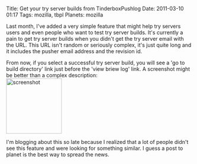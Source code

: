 Title: Get your try server builds from TinderboxPushlog
Date: 2011-03-10 01:17
Tags: mozilla, tbpl
Planets: mozilla

Last month, I've added a very simple feature that might help try servers
users and even people who want to test try server builds. It's currently
a pain to get try server builds when you didn't get the try server email
with the URL. This URL isn't random or seriously complex, it's just
quite long and it includes the pusher email address and the revision id.

From now, if you select a successful try server build, you will see a
'go to build directory' link just before the 'view briew log' link. A
screenshot might be better than a complex description:  
<a href='../../static/images/tryserver-builds.png'><img height='150' title='screenshot' src='../../static/images/tryserver-builds.png'></a>

I'm blogging about this so late because I realized that a lot of people
didn't see this feature and were looking for something similar. I guess
a post to planet is the best way to spread the news.
